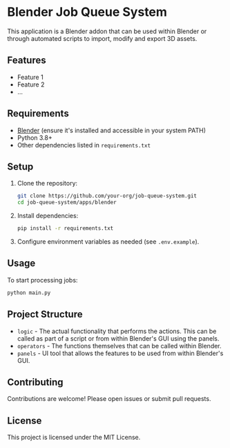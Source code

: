 # Blender Job Queue System

This application is a Blender addon that can be used within Blender or through automated scripts to import, modify and export 3D assets.

## Features

- Feature 1
- Feature 2
- ...

## Requirements

- [Blender](https://www.blender.org/) (ensure it's installed and accessible in your system PATH)
- Python 3.8+
- Other dependencies listed in `requirements.txt`

## Setup

1. Clone the repository:
    ```bash
    git clone https://github.com/your-org/job-queue-system.git
    cd job-queue-system/apps/blender
    ```

2. Install dependencies:
    ```bash
    pip install -r requirements.txt
    ```

3. Configure environment variables as needed (see `.env.example`).

## Usage

To start processing jobs:
```bash
python main.py
```

## Project Structure

- `logic` - The actual functionality that performs the actions. This can be called as part of a script or from within Blender's GUI using the panels.
- `operators` - The functions themselves that can be called within Blender.
- `panels` - UI tool that allows the features to be used from within Blender's GUI.

## Contributing

Contributions are welcome! Please open issues or submit pull requests.

## License

This project is licensed under the MIT License.